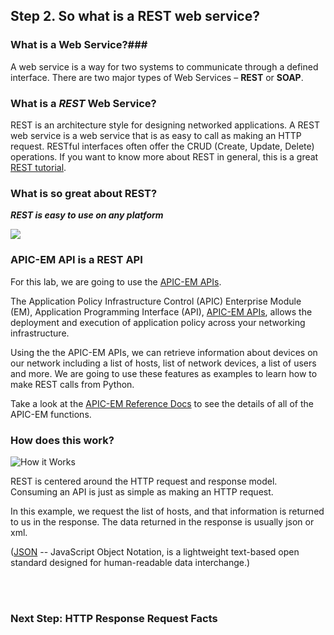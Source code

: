 ## Step 2. So what is a REST web service?

### What is a Web Service?###

A web service is a way for two systems to communicate through a defined interface.
There are two major types of Web Services – **REST** or **SOAP**.

### What is a *REST* Web Service? ###

REST is an architecture style for designing networked applications.
A REST web service is a web service that is as easy to call as making an HTTP request.
RESTful interfaces often offer the CRUD (Create, Update, Delete) operations.
If you want to know more about REST in general, this is a great <a href="http://rest.elkstein.org" target="_blank">REST tutorial</a>.


### What is so great about REST?  ###

***REST is easy to use on any platform***

![](/posts/files/coding-101-rest-basics-ga/assets/images/RESTisGreat.jpg)

### APIC-EM API is a REST API  ###

For this lab, we are going to use the <a href="https://developer.cisco.com/site/apic-em/" target="_blank">APIC-EM APIs</a>.

The Application Policy Infrastructure Control (APIC) Enterprise Module (EM),  Application Programming Interface (API), <a href="https://developer.cisco.com/site/apic-em/" target="_blank">APIC-EM APIs</a>, allows the deployment and execution of application policy across your networking infrastructure.

Using the the APIC-EM APIs, we can retrieve information about devices on our network including a list of hosts, list of network devices, a list of users and more.  We are going to use these features as examples to learn how to make REST calls from Python.

Take a look at the <a href="http://devnetapic.cisco.com/" target="_blank">APIC-EM Reference Docs</a> to see the details of all of the APIC-EM functions.


### How does this work?

![](/posts/files/coding-101-rest-basics-ga/assets/images/howitworks.jpg "How it Works")

REST is centered around the HTTP request and response model.  Consuming an API is just as simple as making an HTTP request.

In this example, we request the list of hosts, and that information is returned to us in the response.  The data returned in the response is usually json or xml.

(<a href="http://www.json.org/" target="_blank">JSON</a> -- JavaScript Object Notation, is a lightweight text-based open standard designed for human-readable data interchange.)

<br/>
<br/>

### Next Step: HTTP Response Request Facts
